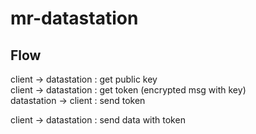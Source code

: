 # mr-datastation

## Flow

client -> datastation : get public key  
client -> datastation : get token (encrypted msg with key)  
datastation -> client : send token  
  
client -> datastation : send data with token  